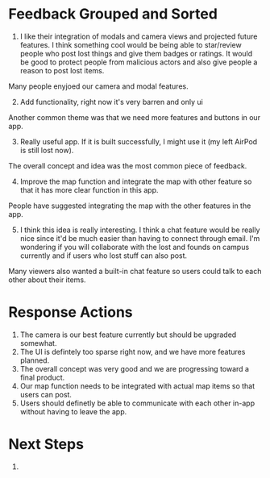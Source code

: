 # Feedback Grouped and Sorted

1) I like their integration of modals and camera views and projected future features. I think something cool would be being able to star/review people who post lost things and give them badges or ratings. It would be good to protect people from malicious actors and also give people a reason to post lost items.

Many people enyjoed our camera and modal features. 

2) Add functionality, right now it's very barren and only ui

Another common theme was that we need more features and buttons in our app. 

3) Really useful app. If it is built successfully, I might use it (my left AirPod is still lost now).

The overall concept and idea was the most common piece of feedback. 

4) Improve the map function and integrate the map with other feature so that it has more clear function in this app.

People have suggested integrating the map with the other features in the app. 

5) I think this idea is really interesting. I think a chat feature would be really nice since it'd be much easier than having to connect through email. I'm wondering if you will collaborate with the lost and founds on campus currently and if users who lost stuff can also post.

Many viewers also wanted a built-in chat feature so users could talk to each other about their items. 

# Response Actions

1) The camera is our best feature currently but should be upgraded somewhat.
2) The UI is defintely too sparse right now, and we have more features planned.
3) The overall concept was very good and we are progressing toward a final product.
4) Our map function needs to be integrated with actual map items so that users can post.
5) Users should definetly be able to communicate with each other in-app without having to leave the app. 

# Next Steps

1) 


